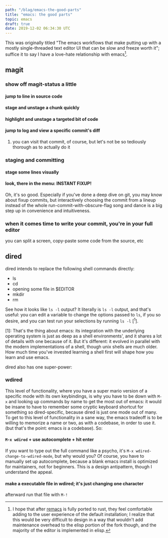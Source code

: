```yaml
---
path: "/blag/emacs-the-good-parts"
title: "emacs: the good parts"
topic: emacs
draft: true
date: 2019-12-02 06:34:30 UTC
---
```


This was originally titled "The emacs workflows that make putting up with a
mostly single-threaded text editor UI that can be slow and freeze worth it";
suffice it to say I have a love-hate relationship with emacs[^1].

[^1]: I hope that after [remacs](https://github.com/remacs/remacs) is fully
ported to rust, they feel comfortable adding to the user experience of the
default installation; I realize that this would be very difficult to design in a
way that wouldn't add maintenance overhead to the elisp portion of the
fork though, and the majority of the editor is implemented in elisp.

## magit

### show off magit-status a little

#### jump to line in source code

#### stage and unstage a chunk quickly

#### highlight and unstage a targeted bit of code

#### jump to log and view a specific commit's diff

1.  you can visit that commit, of course, but let's not be so tediously thorough as to actually do it

### staging and committing

#### stage some lines visually

#### look, there in the menu: INSTANT FIXUP!

Oh, it's so good. Especially if you've done a deep dive on git, you may know
about fixup commits, but interactively choosing the commit from a lineup instead
of the whole run-commit-with-obscure-flag song and dance is a big step up in
convenience and intuitiveness.

### when it comes time to write your commit, you're in your full editor

you can split a screen, copy-paste some code from the source, etc

## dired

dired intends to replace the following shell commands directly:

-   ls
-   cd
-   opening some file in $EDITOR
-   mkdir
-   rm

See how it looks like `ls -l` output? It literally is `ls -l` output, and that's
useful: you can edit a variable to change the options passed to `ls`, if you so
desire, and you can test run your selections by running `ls -l` [<sup>1</sup>].

[1]: That's the thing about emacs: its integration with the underlying operating 
  system is just as deep as a shell environments', and it shares a lot of
  details with one because of it. But it's different: it evolved in parallel
  with the modern implementations of a shell, though unix shells are much older.
  How much time you've invested learning a shell first will shape how you learn
  and use emacs.

dired also has one super-power:

### wdired

This level of functionality, where you have a super mario version of a specific
mode with its own keybindings, is why you have to be down with `M-x` and looking
up commands by name to get the most out of emacs: it would be insane to have to
remember some cryptic keyboard shortcut for something so dired-specific, because
dired is just one mode out of many. To get to this level of functionality in a
sane way, the emacs tradeoff is to be willing to memorize a name or two, as with
a codebase, in order to use it. (but that's the point: emacs *is* a codebase).
So:

#### `M-x wdired` + use autocomplete + hit enter

If you want to type out the full command like a psycho, it's `M-x
wdired-change-to-wdired-mode`, but why would you? Of course, you have to
manually set up autocomplete, because a blank emacs install is optimized for
maintainers, not for beginners. This is a design antipattern, though I
understand the appeal.

#### make a executable file in wdired; it's just changing one character

afterward run that file with `M-!`
